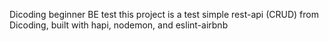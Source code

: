 Dicoding beginner BE test
this project is a test simple rest-api (CRUD) from Dicoding, built with hapi, nodemon, and eslint-airbnb
